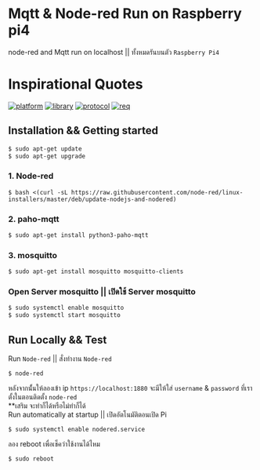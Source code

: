 # Mqtt & Node-red Run on Raspberry pi4
node-red and Mqtt run on localhost || ทั้งหมดรันบนตัว `Raspberry Pi4`
# Inspirational Quotes
[![platform](https://img.shields.io/badge/platform-Node--RED-red)](https://nodered.org)
[![library](https://img.shields.io/badge/library-Paho--MQTT-g)](https://pypi.org/project/paho-mqtt/)
[![protocol](https://img.shields.io/badge/protocol-MQTT--Protocal-purple)](https://mqtt.org/)
[![req](https://img.shields.io/badge/Request-Python--3.7%2B-blue)]()

## Installation && Getting started
```bash
$ sudo apt-get update
$ sudo apt-get upgrade
```
### 1. Node-red
```bast
$ bash <(curl -sL https://raw.githubusercontent.com/node-red/linux-installers/master/deb/update-nodejs-and-nodered)
```
### 2. paho-mqtt
```bash
$ sudo apt-get install python3-paho-mqtt
```
### 3. mosquitto
```bash
$ sudo apt-get install mosquitto mosquitto-clients
```
### Open Server mosquitto || เปิดใช้ Server mosquitto
```bash
$ sudo systemctl enable mosquitto
$ sudo systemctl start mosquitto
```

## Run Locally && Test
Run `Node-red` || สั่งทำงาน `Node-red`
```sudo
$ node-red
```
หลังจากนั้่นให้ลองเข้า ip `https://localhost:1880` จะมีให้ใส่ `username` & `password` ที่เราตั้งในตอนติดตั้ง `node-red` <br>
**เสริม จะทำก็ได้หรือไม่ทำก็ได้<br>
Run automatically at startup || เปิดอัตโนมัติตอนเปิด Pi
```sudo
$ sudo systemctl enable nodered.service
```
ลอง reboot เพื่อเช็คว่าใช้งานได้ไหม
```sudo
$ sudo reboot
```
